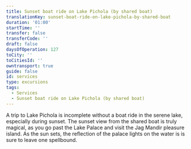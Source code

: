```yaml
---
title: Sunset boat ride on Lake Pichola (by shared boat)
translationKey: sunset-boat-ride-on-lake-pichola-by-shared-boat
duration: '01:00'
startTime: ''
transfer: false
transferCode: ''
draft: false
daysOfOperation: 127
toCity: ''
toCitiesId: ''
owntransport: true
guide: false
id: services
type: excursions
tags:
  - Services
  - Sunset boat ride on Lake Pichola (by shared boat)
---
```

A trip to Lake Pichola is incomplete without a boat ride in the serene lake, especially during sunset. The sunset view from the shared boat is truly magical, as you go past the Lake Palace and visit the Jag Mandir pleasure island. As the sun sets, the reflection of the palace lights on the water is is sure to leave one spellbound.